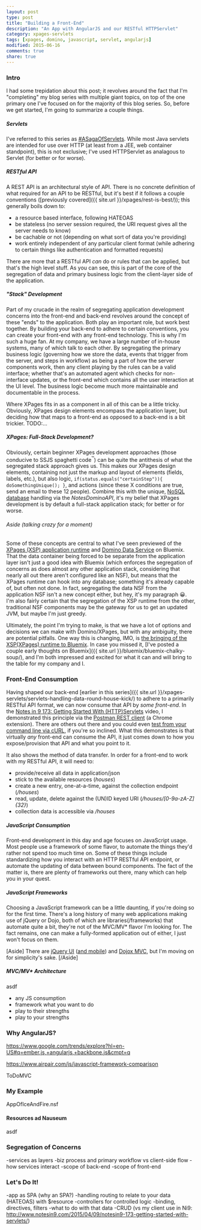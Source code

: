 ```yaml
---
layout: post
type: post
title: "Building a Front-End"
description: "An App with AngularJS and our RESTful HTTPServlet"
category: xpages-servlets
tags: [xpages, domino, javascript, servlet, angularjs]
modified: 2015-06-16
comments: true
share: true
---
```


### Intro
I had some trepidation about this post; it revolves around the fact that I'm "completing" my blog series with multiple giant topics, on top of the one primary one I've focused on for the majority of this blog series. So, before we get started, I'm going to summarize a couple things.

##### Servlets
I've referred to this series as [#ASagaOfServlets](//twitter.com/search?q=%23ASagaOfServlets). While most Java servlets are intended for use over HTTP (at least from a JEE, web container standpoint), this is not exclusive; I've used HTTPServlet as analagous to Servlet (for better or for worse).

##### RESTful API
A REST API is an architectural style of API. There is no concrete definition of what required for an API to be RESTful, but it's best if it follows a couple conventions ([previously covered]({{ site.url }}/xpages/rest-is-best/)); this generally boils down to:

* a resource based interface, following <span data-toggle="tooltip" title="Hypermedia as the Engine of Application State">HATEOAS</span>
* be stateless (no server session required, the URI request gives all the server needs to know)
* be cachable or not (depending on what sort of data you're providing)
* work entirely independent of any particular client format (while adhering to certain things like authentication and formatted requests)


There are more that a RESTful API _can_ do or rules that can be applied, but that's the high level stuff. As you can see, this is part of the core of the segregation of data and primary business logic from the client-layer side of the application.

##### "Stack" Development
Part of my crucade in the realm of segregating application development concerns into the front-end and back-end revolves around the concept of these "ends" to the application. Both play an important role, but work best together. By building your back-end to adhere to certain conventions, you can create your front-end with any front-end technology. This is why I'm such a huge fan. At my company, we have a large number of in-house systems, many of which talk to each other. By segregating the primary business logic (governing how we store the data, events that trigger from the server, and steps in workflow) as being a part of how the server components work, then any client playing by the rules can be a valid interface; whether that's an automated agent which checks for non-interface updates, or the front-end which contains all the user interaction at the UI level. The business logic become much more maintainable and documentable in the process.

Where XPages fits in as a component in all of this can be a little tricky. Obviously, XPages design elements encompass the application layer, but deciding how that maps to a front-end as opposed to a back-end is a bit trickier. TODO:...

##### XPages: Full-Stack Development?
Obviously, certain beginner XPages development approaches (those conducive to SSJS spaghetti code<sup>&#8482;</sup>) can be quite the antithesis of what the segregated stack approach gives us. This makes our XPages design elements, containing not just the markup and layout of elements (fields, labels, etc.), but also logic, `if(status.equals("certainStep")){ doSomethingUnique(); }`, and actions (since these X conditions are true, send an email to these 12 people). Combine this with the unique, [NoSQL database](https://en.wikipedia.org/wiki/NoSQL) handling via the _NotesDominoAPI_, it's my belief that XPages development is by default a full-stack application stack; for better or for worse.

###### Aside (talking crazy for a moment)
Some of these concepts are central to what I've seen previewed of the [XPages (XSP) application runtime](http://heidloff.net/nh/home.nsf/article.xsp?id=26.01.2015175730NHEMVZ.htm) and [Domino Data Service](http://ryanjbaxter.com/2014/09/22/using-your-domino-data-in-apps-deployed-to-bluemix/) on Bluemix. That the data container being forced to be separate from the application layer isn't just a good idea with Bluemix (which enforces the segregation of concerns as does almost any other application stack, considering that nearly all out there aren't configured like an NSF), but means that the XPages runtime can hook into any database; something it's already capable of, but often not done. In fact, segregating the data NSF from the application NSF isn't a new concept either, but hey, it's my paragraph :grinning:. I'm also fairly certain that the segregation of the XSP runtime from the other, traditional NSF components may be the gateway for us to get an updated JVM, but maybe I'm just greedy.

Ultimately, the point I'm trying to make, is that we have a lot of options and decisions we can make with Domino/XPages, but with any ambiguity, there are potential pitfalls. One way this is changing, IMO, is [the bringing of the XSP(XPages) runtime to Bluemix](http://www.slideshare.net/MartinDonnelly1/connected2015-domino-apps-for-bluemix/9). In case you missed it, [I've posted a couple early thoughts on Bluemix]({{ site.url }}/bluemix/bluemix-chalky-soup/), and I'm both impressed and excited for what it can and will bring to the table for my company and I.

### Front-End Consumption
Having shaped our back-end [earlier in this series]({{ site.url }}/xpages-servlets/servlets-handling-data-round-house-kick/) to adhere to a primarily RESTful API format, we can now consume that API by _some front-end_. In the [Notes in 9 173: Getting Started With (HTTP)Servlets](https://www.youtube.com/watch?v=stJ3Yc1BOnU&t=32m47s) video, I demonstrated this principle via the [Postman REST client](https://chrome.google.com/webstore/detail/postman/fhbjgbiflinjbdggehcddcbncdddomop?hl=en) (a Chrome extension). There are others out there and you could even [test from your command line via cURL](http://www.codingpedia.org/ama/how-to-test-a-rest-api-from-command-line-with-curl/), if you're so inclined. What this demonstrates is that virtually _any_ front-end can consume the API, it just comes down to how you expose/provision that API and what you point to it.

It also shows the method of data transfer. In order for a front-end to work with my RESTful API, it will need to:

* provide/receive all data in application/json
* stick to the available resources (_houses_)
* create a new entry, one-at-a-time, against the collection endpoint (_/houses_)
* read, update, delete against the (UN)ID keyed URI (_/houses/[0-9a-zA-Z]{32}_)
* collection data is accessible via _/houses_


##### JavaScript Consumption
Front-end development in this day and age focuses on JavaScript usage. Most people use a framework of some flavor, to automate the things they'd rather not spend too much time on. Some of these things include standardizing how you interact with an HTTP RESTful API endpoint, or automate the updating of data between bound components. The fact of the matter is, there are plenty of frameworks out there, many which can help you in your quest.

##### JavaScript Frameworks
Choosing a JavaScript framework can be a little daunting, if you're doing so for the first time. There's a long history of many web applications making use of jQuery or Dojo, both of which are libraries(/frameworks) that automate quite a bit, they're not of the MVC/MV* flavor I'm looking for. The fact remains, one can make a fully-formed application out of either, I just won't focus on them.

[Aside]
There are [jQuery UI](https://jqueryui.com/) ([and mobile](https://jquerymobile.com/)) and [Dojox MVC](https://dojotoolkit.org/reference-guide/1.10/dojox/mvc.html), but I'm moving on for simplicity's sake.
[/Aside]

##### MVC/MV* Architecture
asdf

* any JS consumption
* framework what you want to do
* play to their strengths
* play to your strengths


### Why AngularJS?
https://www.google.com/trends/explore?hl=en-US#q=ember.js,+angularjs,+backbone.js&cmpt=q

https://www.airpair.com/js/javascript-framework-comparison

ToDoMVC

### My Example
AppOfIceAndFire.nsf

#### Resources ad Nauseum
asdf

### Segregation of Concerns
-services as layers
-biz process and primary workflow vs client-side flow
-how services interact
-scope of back-end
-scope of front-end

### Let's Do It!
-app as SPA (why an SPA?)
-handling routing to relate to your data (HATEOAS) with $resource
-controllers for controlled logic
-binding, directives, filters
-what to do with that data
-CRUD (vs my client use in Ni9: http://www.notesin9.com/2015/04/09/notesin9-173-getting-started-with-servlets/)
